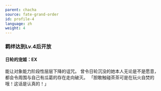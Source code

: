 ```yaml
---
parent: chacha
source: fate-grand-order
id: profile-4
language: zh
weight: 4
---
```


### 羁绊达到Lv.4后开放

#### 日轮的宠姬：EX

能让对象能力阶段性层层下降的诅咒。
曾令日轮沉没的她本人无论是不是愿意，都会令周围与自己有瓜葛的存在走向破灭。
「胆敢触碰茶茶可是在玩火自焚的哦！这话是认真的！」
